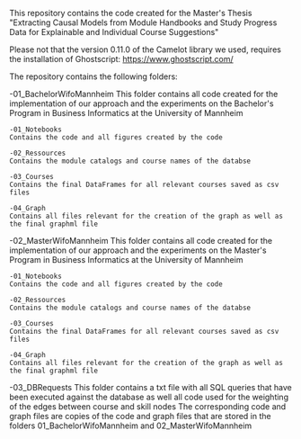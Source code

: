 This repository contains the code created for the Master's Thesis "Extracting Causal Models from Module Handbooks and Study Progress Data for Explainable and Individual Course Suggestions"

Please not that the version 0.11.0 of the Camelot library we used, requires the installation of Ghostscript: https://www.ghostscript.com/

The repository contains the following folders:

-01_BachelorWifoMannheim
This folder contains all code created for the implementation of our approach and the experiments on the Bachelor's Program in Business Informatics at the University of Mannheim

	-01_Notebooks
	Contains the code and all figures created by the code

	-02_Ressources
	Contains the module catalogs and course names of the databse

	-03_Courses
	Contains the final DataFrames for all relevant courses saved as csv files

	-04_Graph
	Contains all files relevant for the creation of the graph as well as the final graphml file

-02_MasterWifoMannheim
This folder contains all code created for the implementation of our approach and the experiments on the Master's Program in Business Informatics at the University of Mannheim

	-01_Notebooks
	Contains the code and all figures created by the code

	-02_Ressources
	Contains the module catalogs and course names of the databse

	-03_Courses
	Contains the final DataFrames for all relevant courses saved as csv files

	-04_Graph
	Contains all files relevant for the creation of the graph as well as the final graphml file

-03_DBRequests
This folder contains a txt file with all SQL queries that have been executed against the database as well all code used for the weighting of the edges between course and skill nodes
The corresponding code and graph files are copies of the code and graph files that are stored in the folders 01_BachelorWifoMannheim and 02_MasterWifoMannheim